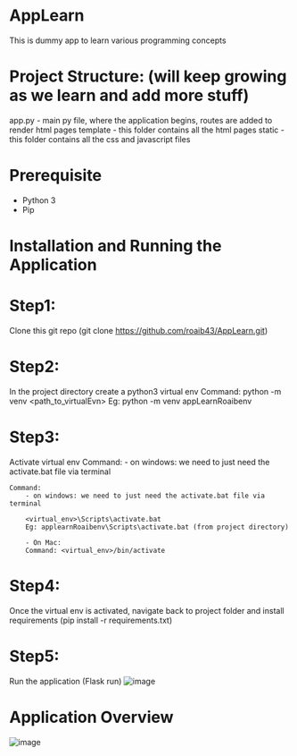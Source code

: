 # AppLearn
This is dummy app to learn various programming concepts

# Project Structure: (will keep growing as we learn and add more stuff)
 app.py - main py file, where the application begins, routes are added to render html pages
 template - this folder contains all the html pages
 static - this folder contains all the css and javascript files

 # Prerequisite
 - Python 3
 - Pip

# Installation and Running the Application

# Step1:
Clone this git repo (git clone https://github.com/roaib43/AppLearn.git)

# Step2:
In the project directory create a python3 virtual env 
Command: python -m venv <path_to_virtualEvn> Eg: python -m venv appLearnRoaibenv

# Step3: 
Activate virtual env Command: - on windows: we need to just need the activate.bat file via terminal

	Command: 
		- on windows: we need to just need the activate.bat file via terminal
		
		<virtual_env>\Scripts\activate.bat
		Eg: applearnRoaibenv\Scripts\activate.bat (from project directory)

		- On Mac: 
		Command: <virtual_env>/bin/activate

# Step4:
Once the virtual env is activated, navigate back to project folder and install requirements (pip install -r requirements.txt)

# Step5:
Run the application (Flask run)
![image](https://github.com/roaib43/AppLearn/assets/26030123/08f66802-0615-45f6-be01-af4ee5a34b25)

# Application Overview
![image](https://github.com/roaib43/AppLearn/assets/26030123/2afa93b4-bb66-41c8-af56-a73aba317608)


